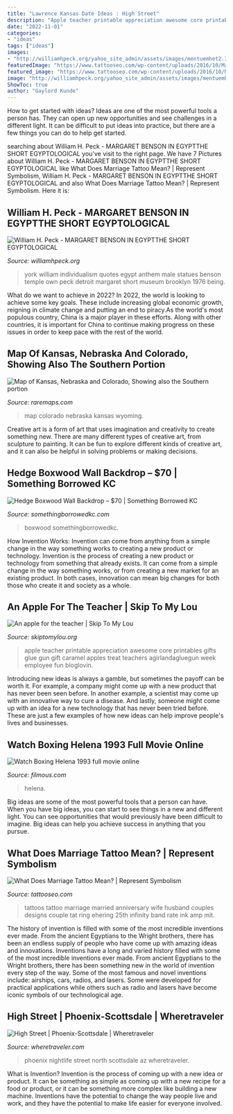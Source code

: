 ```yaml
---
title: "Lawrence Kansas Date Ideas : High Street"
description: "Apple teacher printable appreciation awesome core printables gifts glue gun gift caramel apples treat teachers agirlandagluegun week employee fun bloglovin"
date: "2022-11-01"
categories:
- "ideas"
tags: ["ideas"]
images:
- "http://williamhpeck.org/yahoo_site_admin/assets/images/mentuemhet2.302113547_std.jpg"
featuredImage: "https://www.tattooseo.com/wp-content/uploads/2016/10/Marriage-Tattoos-18.jpg"
featured_image: "https://www.tattooseo.com/wp-content/uploads/2016/10/Marriage-Tattoos-18.jpg"
image: "http://williamhpeck.org/yahoo_site_admin/assets/images/mentuemhet2.302113547_std.jpg"
ShowToc: true
author: "Gaylord Kunde"
---
```



How to get started with ideas?
Ideas are one of the most powerful tools a person has. They can open up new opportunities and see challenges in a different light. It can be difficult to put ideas into practice, but there are a few things you can do to help get started.

	

		
searching about William H. Peck - MARGARET BENSON IN EGYPTTHE SHORT EGYPTOLOGICAL you've visit to the right page. We have 7 Pictures about William H. Peck - MARGARET BENSON IN EGYPTTHE SHORT EGYPTOLOGICAL like What Does Marriage Tattoo Mean? | Represent Symbolism, William H. Peck - MARGARET BENSON IN EGYPTTHE SHORT EGYPTOLOGICAL and also What Does Marriage Tattoo Mean? | Represent Symbolism. Here it is:
		
    
## William H. Peck - MARGARET BENSON IN EGYPTTHE SHORT EGYPTOLOGICAL

<img loading=lazy src="http://williamhpeck.org/yahoo_site_admin/assets/images/mentuemhet2.302113547_std.jpg" onerror="this.onerror=null;this.src='https://tse2.mm.bing.net/th?id=OIP.PiaC6mD6r9b9q9uzQhbQCQAAAA&amp;pid=15.1';" alt="William H. Peck - MARGARET BENSON IN EGYPTTHE SHORT EGYPTOLOGICAL">

_Source: williamhpeck.org_

>york william individualism quotes egypt anthem male statues benson temple own peck detroit margaret short museum brooklyn 1976 being. 

	

What do we want to achieve in 2022?
In 2022, the world is looking to achieve some key goals. These include increasing global economic growth, reigning in climate change and putting an end to piracy.As the world's most populous country, China is a major player in these efforts. Along with other countries, it is important for China to continue making progress on these issues in order to keep pace with the rest of the world.

    
## Map Of Kansas, Nebraska And Colorado, Showing Also The Southern Portion

<img loading=lazy src="https://storage.googleapis.com/raremaps/img/xlarge/48793.jpg" onerror="this.onerror=null;this.src='https://tse3.mm.bing.net/th?id=OIP.rvUb4hFd45A5z_CHUNN9iwHaGJ&amp;pid=15.1';" alt="Map of Kansas, Nebraska and Colorado, Showing also the Southern portion">

_Source: raremaps.com_

>map colorado nebraska kansas wyoming. 

	

Creative art is a form of art that uses imagination and creativity to create something new. There are many different types of creative art, from sculpture to painting. It can be fun to explore different kinds of creative art, and it can also be helpful in solving problems or making decisions.

    
## Hedge Boxwood Wall Backdrop – $70 | Something Borrowed KC

<img loading=lazy src="https://www.somethingborrowedkc.com/wp-content/uploads/2020/07/IMG_4474-1536x1152.jpg" onerror="this.onerror=null;this.src='https://tse2.mm.bing.net/th?id=OIP.Ek3bCcxb8agGCXA0E0kdeAHaFj&amp;pid=15.1';" alt="Hedge Boxwood Wall Backdrop – $70 | Something Borrowed KC">

_Source: somethingborrowedkc.com_

>boxwood somethingborrowedkc. 

	

How Invention Works: Invention can come from anything from a simple change in the way something works to creating a new product or technology.
Invention is the process of creating a new product or technology from something that already exists. It can come from a simple change in the way something works, or from creating a new market for an existing product. In both cases, innovation can mean big changes for both those who create it and society as a whole.

    
## An Apple For The Teacher | Skip To My Lou

<img loading=lazy src="http://www.skiptomylou.org/wp-content/uploads/2016/04/teacher-appreciation-apple-treat-with-free-printables-a-girl-and-a-glue-gun-1.jpg" onerror="this.onerror=null;this.src='https://tse3.mm.bing.net/th?id=OIP.jvIxODDkwwrmNxip9wsDqwHaL_&amp;pid=15.1';" alt="An apple for the teacher | Skip To My Lou">

_Source: skiptomylou.org_

>apple teacher printable appreciation awesome core printables gifts glue gun gift caramel apples treat teachers agirlandagluegun week employee fun bloglovin. 

	

Introducing new ideas is always a gamble, but sometimes the payoff can be worth it. For example, a company might come up with a new product that has never been seen before. In another example, a scientist may come up with an innovative way to cure a disease. And lastly, someone might come up with an idea for a new technology that has never been tried before. These are just a few examples of how new ideas can help improve people's lives and businesses.

    
## Watch Boxing Helena 1993 Full Movie Online

<img loading=lazy src="https://www.filmous.com/static/photos/25187/26_midi.jpg" onerror="this.onerror=null;this.src='https://tse4.mm.bing.net/th?id=OIP.jJSzJkIadK_-3tkw9jHZWgHaFT&amp;pid=15.1';" alt="Watch Boxing Helena 1993 full movie online">

_Source: filmous.com_

>helena. 

	

Big ideas are some of the most powerful tools that a person can have. When you have big ideas, you can start to see things in a new and different light. You can see opportunities that would previously have been difficult to imagine. Big ideas can help you achieve success in anything that you pursue.

    
## What Does Marriage Tattoo Mean? | Represent Symbolism

<img loading=lazy src="https://www.tattooseo.com/wp-content/uploads/2016/10/Marriage-Tattoos-18.jpg" onerror="this.onerror=null;this.src='https://tse2.mm.bing.net/th?id=OIP.XuTa6sEcPsu4D_o-Y4sxGgHaFj&amp;pid=15.1';" alt="What Does Marriage Tattoo Mean? | Represent Symbolism">

_Source: tattooseo.com_

>tattoos tattoo marriage married anniversary wife husband couples designs couple tat ring ehering 25th infinity band rate ink amp mit. 

	

The history of invention is filled with some of the most incredible inventions ever made. From the ancient Egyptians to the Wright brothers, there has been an endless supply of people who have come up with amazing ideas and innovations.
Inventions have a long and varied history filled with some of the most incredible inventions ever made. From ancient Egyptians to the Wright brothers, there has been something new in the world of invention every step of the way. Some of the most famous and novel inventions include: airships, cars, radios, and lasers. Some were developed for practical applications while others such as radio and lasers have become iconic symbols of our technological age.

    
## High Street | Phoenix-Scottsdale | Wheretraveler

<img loading=lazy src="https://www.wheretraveler.com/sites/default/files/images/high_street_chigh_street.jpg" onerror="this.onerror=null;this.src='https://tse1.mm.bing.net/th?id=OIP.wZv-HtF4m88mSIx9jXL6HQHaDv&amp;pid=15.1';" alt="High Street | Phoenix-Scottsdale | Wheretraveler">

_Source: wheretraveler.com_

>phoenix nightlife street north scottsdale az wheretraveler. 

	

What is Invention?
Invention is the process of coming up with a new idea or product. It can be something as simple as coming up with a new recipe for a food or product, or it can be something more complex like building a new machine. Inventions have the potential to change the way people live and work, and they have the potential to make life easier for everyone involved.

